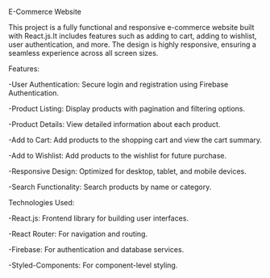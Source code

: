 E-Commerce Website

This project is a fully functional and responsive e-commerce website built with React.js.It includes features such as adding to cart, adding to wishlist, user authentication, and more. The design is highly responsive, ensuring a seamless experience across all screen sizes.



Features:

-User Authentication: Secure login and registration using Firebase Authentication.

-Product Listing: Display products with pagination and filtering options.

-Product Details: View detailed information about each product.

-Add to Cart: Add products to the shopping cart and view the cart summary.

-Add to Wishlist: Add products to the wishlist for future purchase.

-Responsive Design: Optimized for desktop, tablet, and mobile devices.

-Search Functionality: Search products by name or category.



Technologies Used:

-React.js: Frontend library for building user interfaces.

-React Router: For navigation and routing.

-Firebase: For authentication and database services.

-Styled-Components: For component-level styling.
